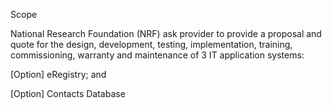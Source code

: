 Scope


National Research Foundation (NRF) ask provider to provide a
proposal and quote for the design, development, testing,
implementation, training, commissioning, warranty and
maintenance of 3 IT application systems:

[Option] eRegistry; and


[Option] Contacts Database
